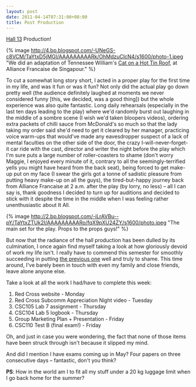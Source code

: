 ```yaml
---
layout: post
date: 2011-04-14T07:31:00+08:00
title: Post Production
---
```


[Hall 13][] Production!

{% image http://4.bp.blogspot.com/-UNeGS-c8VCM/TaYtxD5jMGI/AAAAAAAAARk/OhMdzuClcN4/s1600/photo-1.jpeg "We did an adaptation of Tennessee William's <a href='http://en.wikipedia.org/wiki/Cat_on_a_hot_tin_roof'>Cat on a Hot Tin Roof</a>, at Alliance Francaise de Singapour." %}

To cut a somewhat long story short, I acted in a proper play for the first time in my life, and was it fun or was it fun? Not only did the actual play go down pretty well (the audience definitely laughed at moments we never considered funny \[this, we decided, was a good thing\]) but the whole experience was also quite fantastic. Long daily rehearsals (especially in the last ten days leading to the play) where we'd randomly burst out laughing in the middle of a sombre scene (I wish we'd taken bloopers videos), ordering extra packets of chilli sauce from McDonald's so much so that the lady taking my order said she'd need to get it cleared by her manager, practicing voice warm-ups that would've made any eavesdropper suspect of a lack of mental faculties on the other side of the door, the crazy I-will-never-forget-it car ride with the cast, director and writer the night before the play which I'm sure puts a large number of roller-coasters to shame (don't worry Maggie, I enjoyed every minute of it, contrary to all the seemingly-terrified yells you might have heard from the back seat), being forced to get make-up put on my face (I swear the girls got a tonne of sadistic pleasure from putting heavy make-up on all the guys), the tired-but-happy journey back from Alliance Francaise at 2 a.m. after the play (by lorry, no less) – all I can say is, thank goodness I decided to turn up for auditions and decided to stick with it despite the time in the middle when I was feeling rather unenthusiastic about It All.

{% image http://2.bp.blogspot.com/-iLrAVBu--pY/TaYtxZTUk2I/AAAAAAAAARo/fqX9pXU24ZY/s1600/photo.jpeg "The main set for the play. Props to the props guys!" %}

But now that the radiance of the hall production has been dulled by its culmination, I once again find myself taking a look at how gloriously devoid of work my life isn't. I really have to commend this semester for smoothly succeeding in putting [the previous one][1] well and truly to shame. This time around, I've barely been in touch with even my family and close friends, leave alone anyone else.

Take a look at all the work I had/have to complete this week:

1. Red Cross website - Monday
2. Red Cross Subcomm Appreciation Night video - Tuesday
3. CSC105 Lab 7 assignment - Thursday
4. CSC104 Lab 5 logbook - Thursday
5. Group Marketing Plan + Presentation - Friday
6. CSC110 Test B (final exam!) - Friday

Oh, and just in case you were wondering, the fact that none of those items have been struck through isn't because it slipped my mind.

And did I mention I have exams coming up in May? Four papers on three consecutive days – fantastic, don't you think?

**PS**: How in the world am I to fit all my stuff under a 20 kg luggage limit when I go back home for the summer?

[Hall 13]: http://hall13.net/
[1]: http://sahilb.blogspot.com/2010/11/week-12-is-starting-on-monday-seriously.html